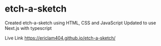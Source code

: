 # etch-a-sketch

Created etch-a-sketch using HTML, CSS and JavaScript
Updated to use Next.js with typescript

Live Link
https://ericlam404.github.io/etch-a-sketch/